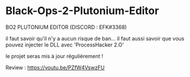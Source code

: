 # Black-Ops-2-Plutonium-Editor
BO2 PLUTONIUM EDITOR (DISCORD : EFK#3368)

il faut savoir qu'il n'y a aucun risque de ban...
il faut aussi savoir que vous pouvez injecter le DLL avec 'ProcessHacker 2.O'


le projet seras mis à jour régulièrement !

Review : https://youtu.be/PZfW4VswzFU
